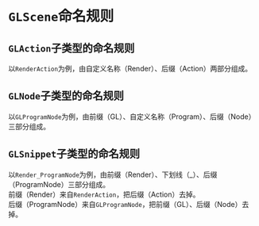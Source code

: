﻿# `GLScene`命名规则
## `GLAction`子类型的命名规则
以`RenderAction`为例，由自定义名称（Render）、后缀（Action）两部分组成。
## `GLNode`子类型的命名规则
以`GLProgramNode`为例，由前缀（GL）、自定义名称（Program）、后缀（Node）三部分组成。
## `GLSnippet`子类型的命名规则
以`Render_ProgramNode`为例，由前缀（Render）、下划线（_）、后缀（ProgramNode）三部分组成。  
前缀（Render）来自`RenderAction`，把后缀（Action）去掉。  
后缀（ProgramNode）来自`GLProgramNode`，把前缀（GL）、后缀（Node）去掉。  

